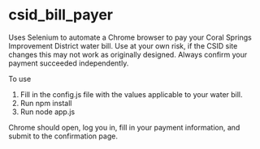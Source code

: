 # csid_bill_payer
Uses Selenium to automate a Chrome browser to pay your Coral Springs Improvement District water bill. Use at your own risk, if the CSID site changes this may not work as originally designed. Always confirm your payment succeeded independently.

To use

1) Fill in the config.js file with the values applicable to your water bill.
2) Run npm install
3) Run node app.js

Chrome should open, log you in, fill in your payment information, and submit to the confirmation page.
